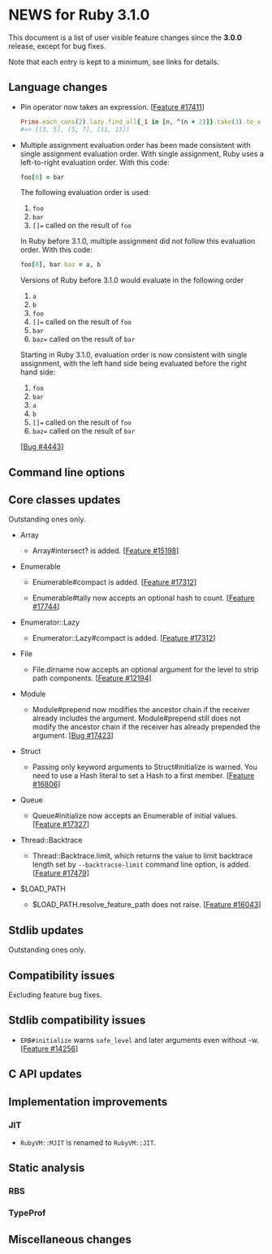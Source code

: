 # NEWS for Ruby 3.1.0

This document is a list of user visible feature changes
since the **3.0.0** release, except for bug fixes.

Note that each entry is kept to a minimum, see links for details.

## Language changes

* Pin operator now takes an expression. [[Feature #17411]]

    ```ruby
    Prime.each_cons(2).lazy.find_all{_1 in [n, ^(n + 2)]}.take(3).to_a
    #=> [[3, 5], [5, 7], [11, 13]]
    ```

* Multiple assignment evaluation order has been made consistent with
  single assignment evaluation order.  With single assignment, Ruby
  uses a left-to-right evaluation order.  With this code:

    ```ruby
    foo[0] = bar
    ```

  The following evaluation order is used:

  1. `foo`
  2. `bar`
  3. `[]=` called on the result of `foo`

  In Ruby before 3.1.0, multiple assignment did not follow this
  evaluation order.  With this code:

    ```ruby
    foo[0], bar.baz = a, b
    ```

  Versions of Ruby before 3.1.0 would evaluate in the following
  order

  1. `a`
  2. `b`
  3. `foo`
  4. `[]=` called on the result of `foo`
  5. `bar`
  6. `baz=` called on the result of `bar`

  Starting in Ruby 3.1.0, evaluation order is now consistent with
  single assignment, with the left hand side being evaluated before
  the right hand side:

  1. `foo`
  2. `bar`
  3. `a`
  4. `b`
  5. `[]=` called on the result of `foo`
  6. `baz=` called on the result of `bar`

  [[Bug #4443]]

## Command line options

## Core classes updates

Outstanding ones only.

* Array

    * Array#intersect? is added. [[Feature #15198]]

* Enumerable

    * Enumerable#compact is added. [[Feature #17312]]

    * Enumerable#tally now accepts an optional hash to count. [[Feature #17744]]

* Enumerator::Lazy

    * Enumerator::Lazy#compact is added. [[Feature #17312]]

* File

    * File.dirname now accepts an optional argument for the level to
      strip path components. [[Feature #12194]]

* Module

    * Module#prepend now modifies the ancestor chain if the receiver
      already includes the argument. Module#prepend still does not
      modify the ancestor chain if the receiver has already prepended
      the argument. [[Bug #17423]]

* Struct

    * Passing only keyword arguments to Struct#initialize is warned.
      You need to use a Hash literal to set a Hash to a first member.
      [[Feature #16806]]

* Queue

    * Queue#initialize now accepts an Enumerable of initial values.
      [[Feature #17327]]

* Thread::Backtrace

    * Thread::Backtrace.limit, which returns the value to limit backtrace
      length set by `--backtracse-limit` command line option, is added.
      [[Feature #17479]]

* $LOAD_PATH

    * $LOAD_PATH.resolve_feature_path does not raise. [[Feature #16043]]

## Stdlib updates

Outstanding ones only.

## Compatibility issues

Excluding feature bug fixes.

## Stdlib compatibility issues

* `ERB#initialize` warns `safe_level` and later arguments even without -w.
  [[Feature #14256]]

## C API updates

## Implementation improvements

### JIT

* `RubyVM::MJIT` is renamed to `RubyVM::JIT`.

## Static analysis

### RBS

### TypeProf

## Miscellaneous changes


[Bug #4443]: https://bugs.ruby-lang.org/issues/4443
[Feature #12194]: https://bugs.ruby-lang.org/issues/12194
[Feature #14256]: https://bugs.ruby-lang.org/issues/14256
[Feature #15198]: https://bugs.ruby-lang.org/issues/15198
[Feature #16043]: https://bugs.ruby-lang.org/issues/16043
[Feature #16806]: https://bugs.ruby-lang.org/issues/16806
[Feature #17312]: https://bugs.ruby-lang.org/issues/17312
[Feature #17327]: https://bugs.ruby-lang.org/issues/17327
[Feature #17411]: https://bugs.ruby-lang.org/issues/17411
[Bug #17423]: https://bugs.ruby-lang.org/issues/17423
[Feature #17479]: https://bugs.ruby-lang.org/issues/17479
[Feature #17744]: https://bugs.ruby-lang.org/issues/17744
